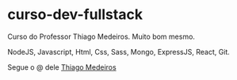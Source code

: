 # curso-dev-fullstack

Curso do Professor Thiago Medeiros. Muito bom mesmo.

NodeJS, Javascript, Html, Css, Sass, Mongo, ExpressJS, React, Git.

Segue o @ dele [Thiago Medeiros](https://www.instagram.com/thiagomunhozmedeiros/)
